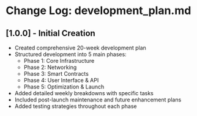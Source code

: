 # Change Log: development_plan.md

## [1.0.0] - Initial Creation
- Created comprehensive 20-week development plan
- Structured development into 5 main phases:
  - Phase 1: Core Infrastructure
  - Phase 2: Networking
  - Phase 3: Smart Contracts
  - Phase 4: User Interface & API
  - Phase 5: Optimization & Launch
- Added detailed weekly breakdowns with specific tasks
- Included post-launch maintenance and future enhancement plans
- Added testing strategies throughout each phase
